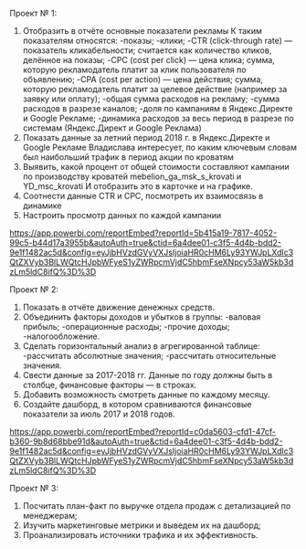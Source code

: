 Проект № 1:

1. Отобразить в отчёте основные показатели рекламы
К таким показателям относятся:
-показы;
-клики;
-CTR (click-through rate) — показатель кликабельности; считается как количество кликов, делённое на показы;
-CPC (cost per click) — цена клика; сумма, которую рекламодатель платит за клик пользователя по объявлению;
-CPA (cost per action) — цена действия; сумма, которую рекламодатель платит за целевое действие (например за заявку или оплату);
-общая сумма расходов на рекламу;
-сумма расходов в разрезе каналов;
-доля по кампаниям в Яндекс.Директе и Google Рекламе;
-динамика расходов за весь период в разрезе по системам (Яндекс.Директ и Google Реклама)
2. Показать данные за летний период 2018 г. в Яндекс.Директе и Google Рекламе
Владислава интересует, по каким ключевым словам был наибольший трафик в период акции по кроватям
3. Выявить, какой процент от общей стоимости составляют кампании по производству кроватей mebelion_ga_msk_s_krovati и YD_msc_krovati
И отобразить это в карточке и на графике.
4. Соотнести данные CTR и CPC, посмотреть их взаимосвязь в динамике
5. Настроить просмотр данных по каждой кампании

  https://app.powerbi.com/reportEmbed?reportId=5b415a19-7817-4052-99c5-b44d17a3955b&autoAuth=true&ctid=6a4dee01-c3f5-4d4b-bdd2-9e1f1482ac5d&config=eyJjbHVzdGVyVXJsIjoiaHR0cHM6Ly93YWJpLXdlc3QtZXVyb3BlLWQtcHJpbWFyeS1yZWRpcmVjdC5hbmFseXNpcy53aW5kb3dzLm5ldC8ifQ%3D%3D
  
Проект № 2:

1. Показать в отчёте движение денежных средств.
2. Объединить факторы доходов и убытков в группы:
-валовая прибыль;
-операционные расходы;
-прочие доходы;
-налогообложение.
3. Сделать горизонтальный анализ в агрегированной таблице:
-рассчитать абсолютные значения;
-рассчитать относительные значения.
4. Свести данные за 2017-2018 гг. Данные по году должны быть в столбце, финансовые факторы — в строках.
5. Добавить возможность смотреть данные по каждому месяцу.
6. Создайте дашборд, в котором сравниваются финансовые показатели за июль 2017 и 2018 годов.

  https://app.powerbi.com/reportEmbed?reportId=c0da5603-cfd1-47cf-b360-9b8d68bbe91d&autoAuth=true&ctid=6a4dee01-c3f5-4d4b-bdd2-9e1f1482ac5d&config=eyJjbHVzdGVyVXJsIjoiaHR0cHM6Ly93YWJpLXdlc3QtZXVyb3BlLWQtcHJpbWFyeS1yZWRpcmVjdC5hbmFseXNpcy53aW5kb3dzLm5ldC8ifQ%3D%3D
  
Проект № 3:

1. Посчитать план-факт по выручке отдела продаж с детализацией по менеджерам;
2. Изучить маркетинговые метрики и выведем их на дашборд;
3. Проанализировать источники трафика и их эффективность.



